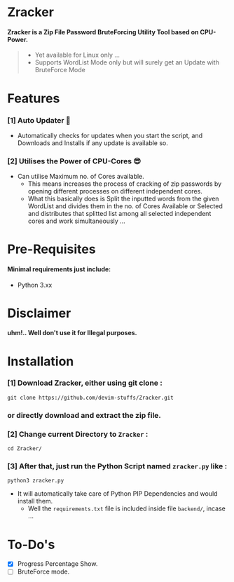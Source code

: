 # Zracker

#### Zracker is a Zip File Password BruteForcing Utility Tool based on CPU-Power.
>- Yet available for Linux only ...
>- Supports WordList Mode only but will surely get an Update with BruteForce Mode

# Features

### [1] Auto Updater :tada:

* Automatically checks for updates when you start the script, and Downloads and Installs if any update is available so.

### [2] Utilises the Power of CPU-Cores :sunglasses:

* Can utilise Maximum no. of Cores available.
  - This means increases the process of cracking of zip passwords by opening different processes on different independent cores.
  - What this basically does is Split the inputted words from the given WordList and divides them in the no. of Cores Available or Selected and distributes that splitted list among all selected independent cores and work simultaneously ...


# Pre-Requisites

#### Minimal requirements just include:
- Python 3.xx

# Disclaimer

#### uhm!.. Well don't use it for **Illegal** purposes.

# Installation

### [1] Download Zracker, either using git clone :
`git clone https://github.com/devim-stuffs/Zracker.git`
### or directly download and extract the zip file.

### [2] Change current Directory to `Zracker` :
`cd Zracker/`

### [3] After that, just run the Python Script named `zracker.py` like :
`python3 zracker.py`
  * It will automatically take care of Python PIP Dependencies and would install them.
    - Well the `requirements.txt` file is included inside file `backend/`, incase ...

# To-Do's

  - [x] Progress Percentage Show.
  - [ ] BruteForce mode.
